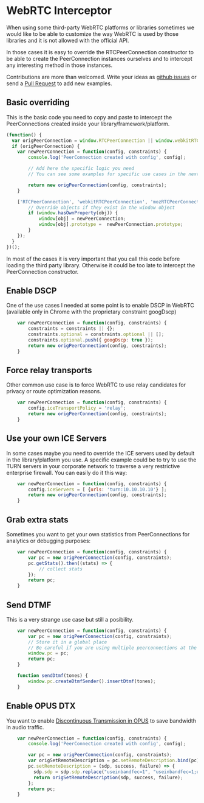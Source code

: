 # WebRTC Interceptor

When using some third-party WebRTC platforms or libraries sometimes we would like
to be able to customize the way WebRTC is used by those libraries and it is not
allowed with the official API.

In those cases it is easy to override the RTCPeerConnection constructor to be able
to create the PeerConnection instances ourselves and to intercept any interesting
method in those instances.

Contributions are more than welcomed. Write your ideas as
[github issues](https://github.com/ggarber/webrtc-intercept/issues)
or send a [Pull Request](https://github.com/ggarber/webrtc-intercept/pulls) to add new examples.

## Basic overriding

This is the basic code you  need to copy and paste to intercept the PeerConnections
created inside your library/framework/platform.

```javascript
(function() {
  var origPeerConnection = window.RTCPeerConnection || window.webkitRTCPeerConnection || window.mozRTCPeerConnection;
  if (origPeerConnection) {
    var newPeerConnection = function(config, constraints) {
        console.log('PeerConnection created with config', config);

        // Add here the specific logic you need
        // You can see some examples for specific use cases in the next sections of this document

        return new origPeerConnection(config, constraints);
    }

    ['RTCPeerConnection', 'webkitRTCPeerConnection', 'mozRTCPeerConnection'].forEach(function(obj) {
        // Override objects if they exist in the window object
        if (window.hasOwnProperty(obj)) {
            window[obj] = newPeerConnection;
            window[obj].prototype =  newPeerConnection.prototype;
        }
    });
  }
})();
```

In most of the cases it is very important that you call this code before loading the third party library.
Otherwise it could be too late to intercept the PeerConnection constructor.

## Enable DSCP

One of the use cases I needed at some point is to enable DSCP in WebRTC (available
only in Chrome with the proprietary constraint googDscp)

```javascript
    var newPeerConnection = function(config, constraints) {
        constraints = constraints || {};
        constraints.optional = constraints.optional || [];
        constraints.optional.push({ googDscp: true });
        return new origPeerConnection(config, constraints);
    }
```

## Force relay transports

Other common use case is to force WebRTC to use relay candidates for privacy or route optimization reasons.

```javascript
    var newPeerConnection = function(config, constraints) {
        config.iceTransportPolicy = 'relay';
        return new origPeerConnection(config, constraints);
    }
```

## Use your own ICE Servers

In some cases maybe you need to override the ICE servers used by default
in the library/platform you use. A specific example could be to try to use
the TURN servers in your corporate network to traverse a very restrictive
enterprise firewall. You can easily do it this way:

```javascript
    var newPeerConnection = function(config, constraints) {
        config.iceServers = [ {urls: 'turn:10.10.10.10'} ];
        return new origPeerConnection(config, constraints);
    }
```

## Grab extra stats

Sometimes you want to get your own statistics from PeerConnections for analytics or debugging purposes:

```javascript
    var newPeerConnection = function(config, constraints) {
        var pc = new origPeerConnection(config, constraints);
        pc.getStats().then((stats) => {
            // collect stats
        });
        return pc;
    }
```

## Send DTMF

This is a very strange use case but still a posibility.

```javascript
    var newPeerConnection = function(config, constraints) {
        var pc = new origPeerConnection(config, constraints);
        // Store it in a global place
        // Be careful if you are using multiple peerconnections at the same time
        window.pc = pc;
        return pc;
    }

    function sendDtmf(tones) {
        window.pc.createDtmfSender().insertDtmf(tones);
    }
```

## Enable OPUS DTX

You want to enable [Discontinuous Transmission in OPUS](https://tools.ietf.org/html/rfc6716#section-2.1.9)
to save bandwidth in audio traffic.

```javascript
    var newPeerConnection = function(config, constraints) {
        console.log('PeerConnection created with config', config);

        var pc = new origPeerConnection(config, constraints);
        var origSetRemoteDescription = pc.setRemoteDescription.bind(pc);
        pc.setRemoteDescription = (sdp, success, failure) => {
          sdp.sdp = sdp.sdp.replace("useinbandfec=1", "useinbandfec=1;usedtx=1");
          return origSetRemoteDescription(sdp, success, failure);
        };
        return pc;
    }
```
